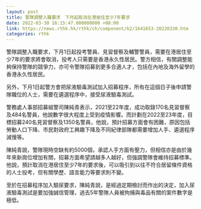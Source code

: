 ```yaml
---
layout: post
title: 警隊調整入職要求　下月起取消在港居住至少7年要求
date: 2022-03-30 16:15:47.000000000 +08:00
link: https://news.rthk.hk/rthk/ch/component/k2/1641653-20220330.htm
categories: rthk
---
```


警隊調整入職要求，下月1日起投考警員、見習督察及輔警警員，需要在港居住至少7年的要求將會取消，投考人只需要是香港永久性居民。警方相信，有關調整能夠保持警隊的競爭力，亦可令警隊招募到更多合適人才，包括在內地及海外留學的香港永久性居民。

另外，下月1日起警方會把尿液驗毒測試加入招募程序，所有在這個日子後申請警隊職位的人士，需要在遴選程序中，接受尿液驗毒測試。

警務處人事部招募組警司陳純青表示，2021至22年度，成功取錄170名見習督察及484名警員，他說數字很大程度上受到疫情影響。而計劃在2022至23年度，目標招募240名見習督察及1350名警員，他說，預計招募方面會有困難，原因包括勞動人口下降、市民對政府工興趣下降及不同紀律部隊都需要增加人手、遴選程序減慢等。

陳純青說，警隊現時空缺有約5000個，承認人手方面有壓力，但相信亦是由於幾年來新崗位增加有關，招募方面希望請越多人越好，但強調警隊會維持招募標準。他說，預計取消在港居住至少7年的要求後，可以吸引到以往不符合居留條件資格的人士投考，但有關學歷、語言能力等要求則不變。

至於在招募程序加入驗尿要求，陳純青說，是經過定期檢討而作出的決定，加入尿液驗毒測試是要加強誠信管理，過去5年警隊人員被拘捕與毒品有關的案件數字是極低。
